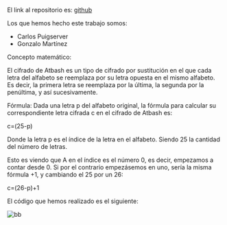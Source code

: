 El link al repositorio es: [github](https://github.com/GonzaloGmv/atbash)  

Los que hemos hecho este trabajo somos:
- Carlos Puigserver
- Gonzalo Martínez


Concepto matemático:

El cifrado de Atbash es un tipo de cifrado por sustitución en el que cada letra del alfabeto se reemplaza por su letra opuesta en el mismo alfabeto. Es decir, la primera letra se reemplaza por la última, la segunda por la penúltima, y así sucesivamente.

Fórmula:
Dada una letra p  del alfabeto original, la fórmula para calcular su correspondiente letra cifrada c en el cifrado de Atbash es:

c=(25-p)

Donde la letra p es el índice de la letra en el alfabeto. Siendo 25 la cantidad del número de letras.

Esto es viendo que A en el índice es el número 0, es decir, empezamos a contar desde 0. Si por el contrario empezásemos en uno, sería la misma fórmula +1, y cambiando el 25 por un 26:

c=(26-p)+1

El código que hemos realizado es el siguiente:

![bb](https://github.com/GonzaloGmv/atbash/assets/91721643/54ce4d72-b586-456c-8b6d-8e3f0cafbf3b)





